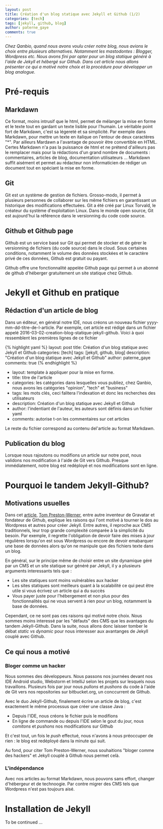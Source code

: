 ```yaml
---
layout: post
title: Création d'un blog statique avec Jekyll et Github (1/2)
categories: [tech]
tags: [jekyll, github, blog]
author: paterne_gaye
comments: true
---
```


*Chez Qanbio, quand nous avons voulu créer notre blog, nous avions le choix entre plusieurs alternatives. Notamment les mastodontes : Blogger, Wordpress etc. Nous avons fini par opter pour un blog statique généré à l'aide de Jekyll et hébergé sur Github. Dans cet article nous allons présenter ce qui a motivé notre choix et la procédure pour développer un blog analogue.*

# Pré-requis

## Markdawn
Ce format, moins intrusif que le html, permet de mélanger la mise en forme et le texte tout en gardant un texte lisible pour l'humain. Le véritable point fort de Markdawn, c'est sa légereté et sa simplicité. Par exemple dans Markdawn, pour mettre un texte en italique on l'entour de deux caractères "*". Par ailleurs Mardawn a l'avantage de pouvoir être convertible en HTML. Certes Markdawn n'a pas la puissance de html et ne prétend d'ailleurs pas le remplacer mais pour la rédactions d'un grand nombre de documents : commentaires, articles de blog, documentation utilisateurs ... Markdawn suffit aisément et permet au rédacteur non informaticien de rédiger un document tout en spéciant la mise en forme.

## Git
Git est un système de gestion de fichiers. Grosso-modo, il permet à plusieurs personnes de collaborer sur les même fichiers en garantissant un historique des modifications effectuées. Git a été créé par Linux Torvald, le créateur du système d'exploitation Linux. Dans le monde open source, Git est aujourd'hui la référence dans le versionning du code code source.

## Github et Github page
Github est un service basé sur Git qui permet de stocker et de gérer le versionning de fichiers (du code source) dans le cloud.  Sous certaines conditions, notamment le volume des données stockées et le caractère privé de ces données, Github est gratuit ou payant.

Github offre une fonctionnalité appelée Github page qui permet à un abonné de github d'héberger gratuitement un site statique chez Github.

# Jekyll et Github en pratique

## Rédaction d'un article de blog
Dans un éditeur, en général notre IDE, nous créons un nouveau fichier yyyy-mm-dd-titre-de-l-article. Par exemple, cet article est rédigé dans un fichier appelé 2016-03-02-creation-blog-statique-jekyll-github. Voici à quoi ressemblent les premières lignes de ce fichier

{% highlight yaml %}
layout: post
title: Création d'un blog statique avec Jekyll et Github
categories: [tech]
tags: [jekyll, github, blog]
description: "Création d'un blog statique avec Jekyll et Github"
author: paterne_gaye
comments: true
{% endhighlight %}

* layout: template à appliquer pour la mise en forme.
* title: titre de l'article
* categories: les catégories dans lesquelles vous publiez, chez Qanbio, nous avons les catégories "opinion", "tech" et "business"
* tags: les mots clés, ceci falitera l'indexation et donc les recherches des utilisateurs
* description: Création d'un blog statique avec Jekyll et Github
* author: l'indentiant de l'auteur, les auteurs sont définis dans un fichier yaml
* comments: autorise t-on les commentaires sur cet articles

Le reste du fichier correspond au contenu del'article au format Markdawn.

## Publication du blog
Lorsque nous rajoutons ou modifions un article sur notre post, nous validons nos modification à l'aide de Git vers Github. Presque immédiatement, notre blog est redéployé et nos modifications sont en ligne.

# Pourquoi le tandem Jekyll-Github?

## Motivations usuelles
Dans cet [article](http://tom.preston-werner.com/2008/11/17/blogging-like-a-hacker.html), [Tom Preston-Werner](https://en.wikipedia.org/wiki/Tom_Preston-Werner), entre autre inventeur de Gravatar et fondateur de Github, explique les raisons qui l'ont motivé à tourner le dos au Wordpress et autres pour créer Jekyll. Entre autres, il reproche aux CMS traditionnels, leur trop grande complexité comparée à la simplicité du besoin. Par exemple, il regrette l'obligation de devoir faire des mises à jour régulières lorsqu'on est sous Wordpress ou encore de devoir emabarquer une base de données alors qu'on ne manipule que des fichiers texte dans un blog.

En général, sur le principe même de choisir entre un site dynamique géré par un CMS et un site statique sur généré par Jekyll, il y a plusieurs arguments interessants tels que :
* Les site statiques sont moins vulnérables aux hacker
* Les sites statiques sont meilleurs quant à la scalabilité ce qui peut être utile si vous écrivez un article qui a du succès
* Vous payer juste pour l'hébergement et non plus pour des fonctionnalités qui ne vous servent à rien pour un blog, notamment la base de données.

Cependant, ce ne sont pas ces raisons qui motivé notre choix. Nous sommes moins interessé par les "défauts" des CMS que les avantages du tandem Jekyll-Github. Dans la suite, nous allons donc laisser tomber le débat *static vs dynamic* pour nous interesser aux avantanges de Jekyll couplé avec Github.

## Ce qui nous a motivé

### Bloger comme un hacker
Nous sommes des développeurs. Nous passons nos journées devant nos IDE Android studio, Webstorm et IntelliJ selon les projets sur lesquels nous travaillons. Plusieurs fois par jour nous *pullons* et *pushons* du code à l'aide de Git vers nos repositories sur bitbucket.org, un conccurrent de Github.

Avec le duo Jekyll-Github, finalement écrire un article de blog, c'est exactement le même processus que créer une classe Java :
* Depuis l'IDE, nous créons le fichier puis le modifions
* En ligne de commande ou depuis l'IDE selon le gout du jour, nous *comitons* et *pushons* nos modifications sur Github

Et c'est tout, un fois le *push* effectué, nous n'avons à nous préoccuper de rien : le blog est redéployé dans la minute qui suit.

Au fond, pour citer Tom Preston-Werner, nous souhaitions "bloger comme des hackers" et Jekyll couplé à Github nous permet celà.


### L'indépendance
Avec nos articles au format Markdawn, nous pouvons sans effort, changer d'hébergeur et de technoogie. Par contre migrer des CMS tels que Wordpress n'est pas toujours aisé.

# Installation de Jekyll
To be continued ...

